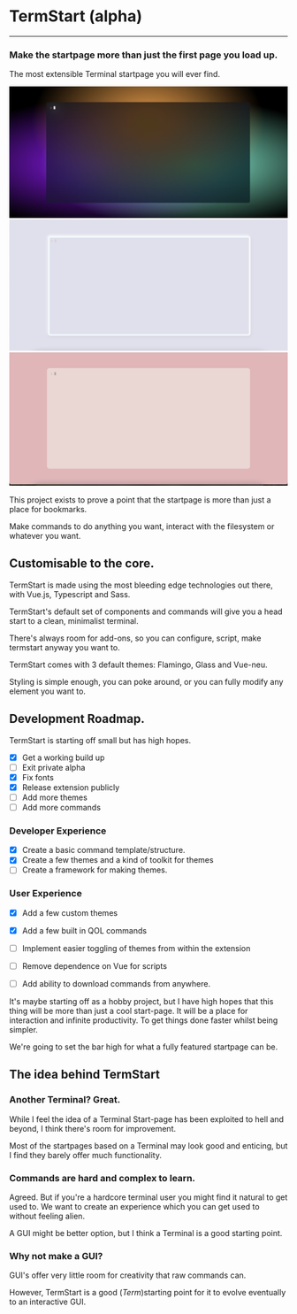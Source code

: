# TermStart (alpha)
---
### Make the startpage more than just the first page you load up.

The most extensible Terminal startpage you will ever find.

![vue-glass](./screenshots/vue-glass.png)
![vue-neu](./screenshots/vue-neu.png)
![vue-flamingo](./screenshots/vue-flamingo.png)

This project exists to prove a point that the startpage is more than just a place for bookmarks.

Make commands to do anything you want, interact with the filesystem or whatever you want.

## Customisable to the core.

TermStart is made using the most bleeding edge technologies out there, with Vue.js, Typescript and Sass.

TermStart's default set of components and commands will give you a head start to a clean, minimalist terminal.

There's always room for add-ons, so you can configure, script, make termstart anyway you want to.

TermStart comes with 3 default themes: 
Flamingo, Glass and Vue-neu.

Styling is simple enough, you can poke around, or you can fully modify any element you want to.

## Development Roadmap.

TermStart is starting off small but has high hopes.

- [X] Get a working build up
- [ ] Exit private alpha 
- [X] Fix fonts
- [X] Release extension publicly
- [ ] Add more themes
- [ ] Add more commands

### Developer Experience
- [X] Create a basic command template/structure.
- [X] Create a few themes and a kind of toolkit for themes
- [ ] Create a framework for making themes.

### User Experience
- [X] Add a few custom themes
- [X] Add a few built in QOL commands
- [ ] Implement easier toggling of themes from within the extension
- [ ] Remove dependence on Vue for scripts
- [ ] Add ability to download commands from anywhere.


It's maybe starting off as a hobby project, but I have high hopes that this thing will be more than just a cool start-page. It will be a place for interaction and infinite productivity. To get things done faster whilst being simpler. 

We're going to set the bar high for what a fully featured startpage can be.

## The idea behind TermStart

### Another Terminal? Great.

While I feel the idea of a Terminal Start-page has been exploited to hell and beyond, I think there's room for improvement. 

Most of the startpages based on a Terminal may look good and enticing, but I find they barely offer much functionality.

### Commands are hard and complex to learn.

Agreed. But if you're a hardcore terminal user you might find it natural to get used to. We want to create an experience which you can get used to without feeling alien.

A GUI might be better option, but I think a Terminal is a good starting point.

### Why not make a GUI?

GUI's offer very little room for creativity that raw commands can.

However, TermStart is a good (*Term*)starting point for it to evolve eventually to an interactive GUI.



